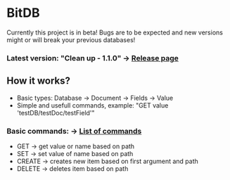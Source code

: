 # BitDB
Currently this project is in beta! Bugs are to be expected and new versions might or will break your previous databases!

### Latest version: "Clean up - 1.1.0" -> [Release page](https://github.com/Adisol07/BitDB/releases/tag/v1.1.0-beta)

## How it works?
 - Basic types: Database -> Document -> Fields -> Value
 - Simple and usefull commands, example: "GET value 'testDB/testDoc/testField'"

### Basic commands: -> [List of commands](https://github.com/Adisol07/BitDB/wiki/List-of-commands)
 - GET -> get value or name based on path
 - SET -> set value of name based on path
 - CREATE -> creates new item based on first argument and path
 - DELETE -> deletes item based on path

